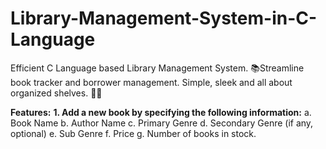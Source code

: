 # Library-Management-System-in-C-Language
Efficient C Language based Library Management System. 
📚Streamline book tracker and borrower management. 
Simple, sleek and all about organized shelves. 💫💫

**Features:**
**1. Add a new book by specifying the following information:**
  a. Book Name
  b. Author Name
  c. Primary Genre
  d. Secondary Genre (if any, optional)
  e. Sub Genre
  f. Price
  g. Number of books in stock.
